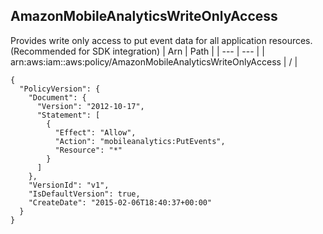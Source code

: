
## AmazonMobileAnalyticsWriteOnlyAccess
Provides write only access to put event data for all application resources. (Recommended for SDK integration)
| Arn | Path |
| --- | --- |
| arn:aws:iam::aws:policy/AmazonMobileAnalyticsWriteOnlyAccess | / |
```
{
  "PolicyVersion": {
    "Document": {
      "Version": "2012-10-17",
      "Statement": [
        {
          "Effect": "Allow",
          "Action": "mobileanalytics:PutEvents",
          "Resource": "*"
        }
      ]
    },
    "VersionId": "v1",
    "IsDefaultVersion": true,
    "CreateDate": "2015-02-06T18:40:37+00:00"
  }
}
```
